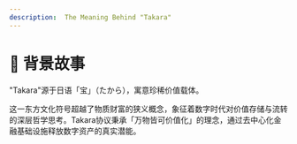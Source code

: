 ```yaml
---
description:  The Meaning Behind "Takara"
---
```


# 🔖 背景故事

"Takara"源于日语「宝」（たから），寓意珍稀价值载体。

这一东方文化符号超越了物质财富的狭义概念，象征着数字时代对价值存储与流转的深层哲学思考。Takara协议秉承「万物皆可价值化」的理念，通过去中心化金融基础设施释放数字资产的真实潜能。
